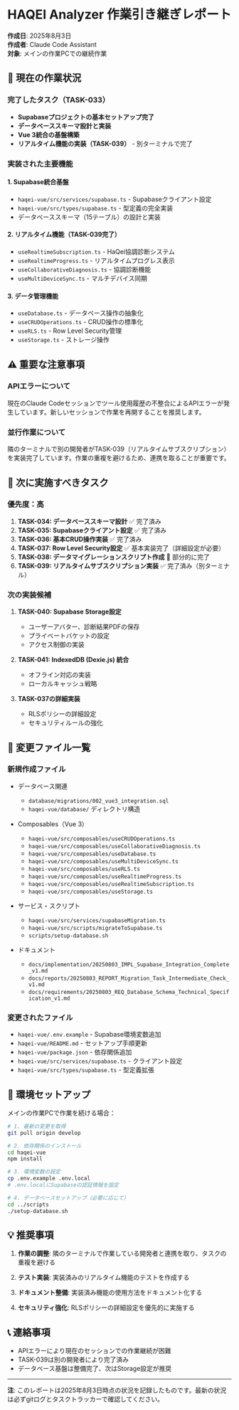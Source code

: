 # HAQEI Analyzer 作業引き継ぎレポート

**作成日**: 2025年8月3日  
**作成者**: Claude Code Assistant  
**対象**: メインの作業PCでの継続作業

## 🔄 現在の作業状況

### 完了したタスク（TASK-033）
- **Supabaseプロジェクトの基本セットアップ完了**
- **データベーススキーマ設計と実装**
- **Vue 3統合の基盤構築**
- **リアルタイム機能の実装（TASK-039）** - 別ターミナルで完了

### 実装された主要機能

#### 1. Supabase統合基盤
- `haqei-vue/src/services/supabase.ts` - Supabaseクライアント設定
- `haqei-vue/src/types/supabase.ts` - 型定義の完全実装
- データベーススキーマ（15テーブル）の設計と実装

#### 2. リアルタイム機能（TASK-039完了）
- `useRealtimeSubscription.ts` - HaQei協調診断システム
- `useRealtimeProgress.ts` - リアルタイムプログレス表示
- `useCollaborativeDiagnosis.ts` - 協調診断機能
- `useMultiDeviceSync.ts` - マルチデバイス同期

#### 3. データ管理機能
- `useDatabase.ts` - データベース操作の抽象化
- `useCRUDOperations.ts` - CRUD操作の標準化
- `useRLS.ts` - Row Level Security管理
- `useStorage.ts` - ストレージ操作

## ⚠️ 重要な注意事項

### APIエラーについて
現在のClaude Codeセッションでツール使用履歴の不整合によるAPIエラーが発生しています。新しいセッションで作業を再開することを推奨します。

### 並行作業について
隣のターミナルで別の開発者がTASK-039（リアルタイムサブスクリプション）を実装完了しています。作業の重複を避けるため、連携を取ることが重要です。

## 🎯 次に実施すべきタスク

### 優先度：高
1. **TASK-034: データベーススキーマ設計** ✅ 完了済み
2. **TASK-035: Supabaseクライアント設定** ✅ 完了済み
3. **TASK-036: 基本CRUD操作実装** ✅ 完了済み
4. **TASK-037: Row Level Security設定** ✅ 基本実装完了（詳細設定が必要）
5. **TASK-038: データマイグレーションスクリプト作成** 🔄 部分的に完了
6. **TASK-039: リアルタイムサブスクリプション実装** ✅ 完了済み（別ターミナル）

### 次の実装候補
1. **TASK-040: Supabase Storage設定**
   - ユーザーアバター、診断結果PDFの保存
   - プライベートバケットの設定
   - アクセス制御の実装

2. **TASK-041: IndexedDB (Dexie.js) 統合**
   - オフライン対応の実装
   - ローカルキャッシュ戦略

3. **TASK-037の詳細実装**
   - RLSポリシーの詳細設定
   - セキュリティルールの強化

## 📁 変更ファイル一覧

### 新規作成ファイル
- データベース関連
  - `database/migrations/002_vue3_integration.sql`
  - `haqei-vue/database/` ディレクトリ構造
  
- Composables（Vue 3）
  - `haqei-vue/src/composables/useCRUDOperations.ts`
  - `haqei-vue/src/composables/useCollaborativeDiagnosis.ts`
  - `haqei-vue/src/composables/useDatabase.ts`
  - `haqei-vue/src/composables/useMultiDeviceSync.ts`
  - `haqei-vue/src/composables/useRLS.ts`
  - `haqei-vue/src/composables/useRealtimeProgress.ts`
  - `haqei-vue/src/composables/useRealtimeSubscription.ts`
  - `haqei-vue/src/composables/useStorage.ts`

- サービス・スクリプト
  - `haqei-vue/src/services/supabaseMigration.ts`
  - `haqei-vue/src/scripts/migrateToSupabase.ts`
  - `scripts/setup-database.sh`

- ドキュメント
  - `docs/implementation/20250803_IMPL_Supabase_Integration_Complete_v1.md`
  - `docs/reports/20250803_REPORT_Migration_Task_Intermediate_Check_v1.md`
  - `docs/requirements/20250803_REQ_Database_Schema_Technical_Specification_v1.md`

### 変更されたファイル
- `haqei-vue/.env.example` - Supabase環境変数追加
- `haqei-vue/README.md` - セットアップ手順更新
- `haqei-vue/package.json` - 依存関係追加
- `haqei-vue/src/services/supabase.ts` - クライアント設定
- `haqei-vue/src/types/supabase.ts` - 型定義拡張

## 🔧 環境セットアップ

メインの作業PCで作業を続ける場合：

```bash
# 1. 最新の変更を取得
git pull origin develop

# 2. 依存関係のインストール
cd haqei-vue
npm install

# 3. 環境変数の設定
cp .env.example .env.local
# .env.localにSupabaseの認証情報を設定

# 4. データベースセットアップ（必要に応じて）
cd ../scripts
./setup-database.sh
```

## 💡 推奨事項

1. **作業の調整**: 隣のターミナルで作業している開発者と連携を取り、タスクの重複を避ける

2. **テスト実装**: 実装済みのリアルタイム機能のテストを作成する

3. **ドキュメント整備**: 実装済み機能の使用方法をドキュメント化する

4. **セキュリティ強化**: RLSポリシーの詳細設定を優先的に実施する

## 📞 連絡事項

- APIエラーにより現在のセッションでの作業継続が困難
- TASK-039は別の開発者により完了済み
- データベース基盤は整備完了、次はStorage設定が推奨

---

**注**: このレポートは2025年8月3日時点の状況を記録したものです。最新の状況は必ずgitログとタスクトラッカーで確認してください。